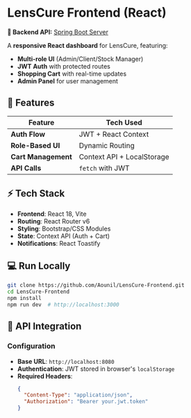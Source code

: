 

# LensCure Frontend (React)  

**🔗 Backend API:** [Spring Boot Server](https://github.com/Aounil/LensCure-Backend)  

A **responsive React dashboard** for LensCure, featuring:  
- **Multi-role UI** (Admin/Client/Stock Manager)  
- **JWT Auth** with protected routes  
- **Shopping Cart** with real-time updates  
- **Admin Panel** for user management  

## 🎨 Features  

| Feature               | Tech Used               |  
|-----------------------|-------------------------|  
| **Auth Flow**         | JWT + React Context     |  
| **Role-Based UI**     | Dynamic Routing         |  
| **Cart Management**   | Context API + LocalStorage |  
| **API Calls**         | `fetch` with JWT        |  

## ⚡ Tech Stack  
- **Frontend**: React 18, Vite 
- **Routing**: React Router v6  
- **Styling**: Bootstrap/CSS Modules  
- **State**: Context API (Auth + Cart)  
- **Notifications**: React Toastify  

## 💻 Run Locally  
```bash
git clone https://github.com/Aounil/LensCure-Frontend.git
cd LensCure-Frontend
npm install
npm run dev  # http://localhost:3000
```
## 🔌 API Integration

### Configuration
- **Base URL**: `http://localhost:8080` 
- **Authentication**: JWT stored in browser's `localStorage`
- **Required Headers**: 
  ```json
  {
    "Content-Type": "application/json",
    "Authorization": "Bearer your.jwt.token"
  }
